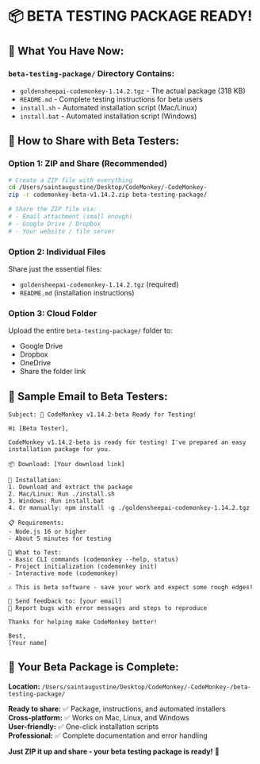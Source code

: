 # 📦 **BETA TESTING PACKAGE READY!**

## 🎯 **What You Have Now:**

### **`beta-testing-package/` Directory Contains:**
- `goldensheepai-codemonkey-1.14.2.tgz` - The actual package (318 KB)
- `README.md` - Complete testing instructions for beta users
- `install.sh` - Automated installation script (Mac/Linux)
- `install.bat` - Automated installation script (Windows)

## 🚀 **How to Share with Beta Testers:**

### **Option 1: ZIP and Share** (Recommended)
```bash
# Create a ZIP file with everything
cd /Users/saintaugustine/Desktop/CodeMonkey/-CodeMonkey-
zip -r codemonkey-beta-v1.14.2.zip beta-testing-package/

# Share the ZIP file via:
# - Email attachment (small enough)
# - Google Drive / Dropbox
# - Your website / file server
```

### **Option 2: Individual Files**
Share just the essential files:
- `goldensheepai-codemonkey-1.14.2.tgz` (required)
- `README.md` (installation instructions)

### **Option 3: Cloud Folder**
Upload the entire `beta-testing-package/` folder to:
- Google Drive
- Dropbox
- OneDrive
- Share the folder link

## 📧 **Sample Email to Beta Testers:**

```
Subject: 🐒 CodeMonkey v1.14.2-beta Ready for Testing!

Hi [Beta Tester],

CodeMonkey v1.14.2-beta is ready for testing! I've prepared an easy installation package for you.

📦 Download: [Your download link]

🚀 Installation:
1. Download and extract the package
2. Mac/Linux: Run ./install.sh
3. Windows: Run install.bat  
4. Or manually: npm install -g ./goldensheepai-codemonkey-1.14.2.tgz

📋 Requirements:
- Node.js 16 or higher
- About 5 minutes for testing

📝 What to Test:
- Basic CLI commands (codemonkey --help, status)
- Project initialization (codemonkey init)
- Interactive mode (codemonkey)

⚠️ This is beta software - save your work and expect some rough edges!

📧 Send feedback to: [your email]
🐛 Report bugs with error messages and steps to reproduce

Thanks for helping make CodeMonkey better!

Best,
[Your name]
```

## 📁 **Your Beta Package is Complete:**

**Location:** `/Users/saintaugustine/Desktop/CodeMonkey/-CodeMonkey-/beta-testing-package/`

**Ready to share:** ✅ Package, instructions, and automated installers  
**Cross-platform:** ✅ Works on Mac, Linux, and Windows  
**User-friendly:** ✅ One-click installation scripts  
**Professional:** ✅ Complete documentation and error handling  

**Just ZIP it up and share - your beta testing package is ready!** 🎉
